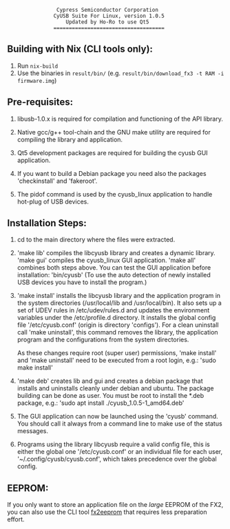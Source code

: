 
                    Cypress Semiconductor Corporation
                   CyUSB Suite For Linux, version 1.0.5
                       Updated by Ho-Ro to use Qt5
                   ====================================

Building with Nix (CLI tools only):
-----------------------------------

1. Run `nix-build`
2. Use the binaries in `result/bin/` (e.g. `result/bin/download_fx3 -t RAM -i firmware.img`)

Pre-requisites:
---------------

 1. libusb-1.0.x is required for compilation and functioning of the API library.

 2. Native gcc/g++ tool-chain and the GNU make utility are required for
    compiling the library and application.

 3. Qt5 development packages are required for building the cyusb GUI application.

 4. If you want to build a Debian package you need also the packages
    'checkinstall' and 'fakeroot'.

 5. The pidof command is used by the cyusb_linux application to handle
    hot-plug of USB devices.


Installation Steps:
-------------------

 1. cd to the main directory where the files were extracted. 
    
 2. 'make lib' compiles the libcyusb library and creates a dynamic library.
    'make gui' compiles the cyusb_linux GUI application.
    'make all' combines both steps above.
    You can test the GUI application before installation: 'bin/cyusb'
    (To use the auto detection of newly installed USB devices you have to install the program.) 
    
 3. 'make install' installs the libcyusb library and the application program 
    in the system directories (/usr/local/lib and /usr/local/bin).
    It also sets up a set of UDEV rules in /etc/udev/rules.d 
    and updates the environment variables under the /etc/profile.d directory.
    It installs the global config file '/etc/cyusb.conf' (origin is directory 'configs').
    For a clean uninstall call 'make uninstall', this command removes the library,
    the application program and the configurations from the system directories.
    
    As these changes require root (super user) permissions,
    'make install' and 'make uninstall' need to be executed from a root login, e.g.:
    'sudo make install'

 4. 'make deb' creates lib and gui and creates a debian package that installs and uninstalls 
    cleanly under debian and ubuntu. The package building can be done as user. 
    You must be root to install the *.deb package, e.g.:
    'sudo apt install ./cyusb_1.0.5-1_amd64.deb'

 5. The GUI application can now be launched using the 'cyusb' command. 
    You should call it always from a command line to make use of the status messages.

 6. Programs using the library libcyusb require a valid config file, this is either
    the global one '/etc/cyusb.conf' or an individual file for each user,
    '~/.config/cyusb/cyusb.conf', which takes precedence over the global config.

EEPROM:
-------

If you only want to store an application file on the *large* EEPROM of the FX2, you can also use
the CLI tool [fx2eeprom](https://github.com/Ho-Ro/fx2eeprom) that requires less preparation effort.
